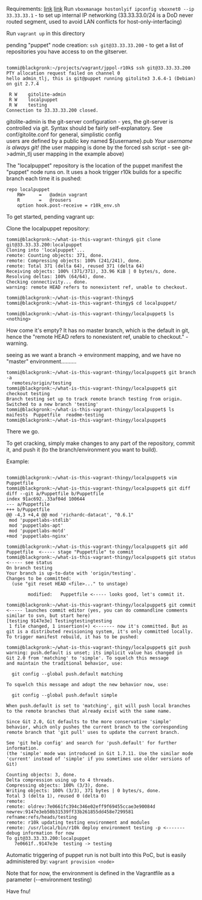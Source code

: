 Requirements:
[link](https://www.vagrantup.com/downloads.html "Vagrant - >= 1.8.5")
[link](https://www.virtualbox.org/wiki/Downloads "oracle virtualbox")
  Run `vboxmanage hostonlyif ipconfig vboxnet0 --ip 33.33.33.1` - to set up internal IP networking
  (33.33.33.0/24 is a DoD never routed segment, used to avoid LAN conflicts for host-only-interfacing)
  
Run `vagrant up` in this directory


pending "puppet" node creation:
  `ssh git@33.33.33.200` - to get a list of repositories you have access to on the gitserver.

~~~

tommi@blackgronk:~/projects/vagrant/jppol-r10k$ ssh git@33.33.33.200
PTY allocation request failed on channel 0
hello admin_tlj, this is git@puppet running gitolite3 3.6.4-1 (Debian) on git 2.7.4

 R W    gitolite-admin
 R W    localpuppet
 R W    testing
Connection to 33.33.33.200 closed.

~~~


gitolite-admin is the git-server configuration - yes, the git-server is controlled via git. 
  Syntax should be fairly self-explanatory.
  See conf/gitolite.conf for general, simplistic config  
  users are defined by a public key named ${username}.pub
  *Your username is always git!* (the user mapping is done by the forced ssh script - see git->admin_tlj user mapping in the example above)

The "localpuppet" repository is the location of the puppet manifest the "puppet" node runs on.
It uses a hook trigger r10k builds for a specific branch each time it is pushed:

~~~
repo localpuppet
    RW+     =   @admin vagrant
    R       =   @rousers
    option hook.post-receive = r10k_env.sh
~~~

To get started, pending vagrant up:

Clone the localpuppet repository:
~~~
tommi@blackgronk:~/what-is-this-vagrant-thingy$ git clone git@33.33.33.200:localpuppet
Cloning into 'localpuppet'...
remote: Counting objects: 371, done.
remote: Compressing objects: 100% (241/241), done.
remote: Total 371 (delta 64), reused 371 (delta 64)
Receiving objects: 100% (371/371), 33.96 KiB | 0 bytes/s, done.
Resolving deltas: 100% (64/64), done.
Checking connectivity... done.
warning: remote HEAD refers to nonexistent ref, unable to checkout.

tommi@blackgronk:~/what-is-this-vagrant-thingy$ 
tommi@blackgronk:~/what-is-this-vagrant-thingy$ cd localpuppet/

tommi@blackgronk:~/what-is-this-vagrant-thingy/localpuppet$ ls
<nothing>
~~~ 

How come it's empty?
It has no master branch, which is the default in git, hence the "remote HEAD refers to nonexistent ref, unable to checkout."  - warning.

seeing as we want a branch -> environment mapping, and we have no "master" environment..........

~~~
tommi@blackgronk:~/what-is-this-vagrant-thingy/localpuppet$ git branch -a
  remotes/origin/testing
tommi@blackgronk:~/what-is-this-vagrant-thingy/localpuppet$ git checkout testing
Branch testing set up to track remote branch testing from origin.
Switched to a new branch 'testing'
tommi@blackgronk:~/what-is-this-vagrant-thingy/localpuppet$ ls
maifests  Puppetfile  readme-testing
tommi@blackgronk:~/what-is-this-vagrant-thingy/localpuppet$ 
~~~
There we go.

To get cracking, simply make changes to any part of the repository, commit it, and push it (to the branch/environment you want to build).

Example:
~~~

tommi@blackgronk:~/what-is-this-vagrant-thingy/localpuppet$ vim Puppetfile 
tommi@blackgronk:~/what-is-this-vagrant-thingy/localpuppet$ git diff
diff --git a/Puppetfile b/Puppetfile
index 91ac692..33af04d 100644
--- a/Puppetfile
+++ b/Puppetfile
@@ -4,3 +4,4 @@ mod 'richardc-datacat', "0.6.1"
 mod 'puppetlabs-stdlib'
 mod 'puppetlabs-apt'
 mod 'puppetlabs-motd'
+mod 'puppetlabs-nginx'

tommi@blackgronk:~/what-is-this-vagrant-thingy/localpuppet$ git add Puppetfile  <----- stage "Puppetfile" to commit
tommi@blackgronk:~/what-is-this-vagrant-thingy/localpuppet$ git status <----- see status
On branch testing
Your branch is up-to-date with 'origin/testing'.
Changes to be committed:
  (use "git reset HEAD <file>..." to unstage)

        modified:   Puppetfile <----- looks good, let's commit it.

tommi@blackgronk:~/what-is-this-vagrant-thingy/localpuppet$ git commit <----- launches commit editor (yes, you can do commandline comments similar to svn, but start here)
[testing 9147e3e] Testingtestingtesting
 1 file changed, 1 insertion(+) <------- now it's committed. But as git is a distributed revisioning system, it's only committed locally. To trigger manifest rebuild, it has to be pushed:

tommi@blackgronk:~/what-is-this-vagrant-thingy/localpuppet$ git push
warning: push.default is unset; its implicit value has changed in
Git 2.0 from 'matching' to 'simple'. To squelch this message
and maintain the traditional behavior, use:

  git config --global push.default matching

To squelch this message and adopt the new behavior now, use:

  git config --global push.default simple

When push.default is set to 'matching', git will push local branches
to the remote branches that already exist with the same name.

Since Git 2.0, Git defaults to the more conservative 'simple'
behavior, which only pushes the current branch to the corresponding
remote branch that 'git pull' uses to update the current branch.

See 'git help config' and search for 'push.default' for further information.
(the 'simple' mode was introduced in Git 1.7.11. Use the similar mode
'current' instead of 'simple' if you sometimes use older versions of Git)

Counting objects: 3, done.
Delta compression using up to 4 threads.
Compressing objects: 100% (3/3), done.
Writing objects: 100% (3/3), 371 bytes | 0 bytes/s, done.
Total 3 (delta 1), reused 0 (delta 0)
remote: 
remote: oldrev:7e0661fc394c346e02eff9f69455ccae3e90084d newrev:9147e3eb50b31539ff33b261855dd458e7299581 refname:refs/heads/testing
remote: r10k updating testing environment and modules 
remote: /usr/local/bin/r10k deploy environment testing -p <------- debug information for now
To git@33.33.33.200:localpuppet
   7e0661f..9147e3e  testing -> testing

~~~

Automatic triggering of puppet run is not built into this PoC, but is easily administered by:
`vagrant provision <node>`

Note that for now, the environment is defined in the Vagrantfile as a parameter (--environment testing)


Have fnu!
